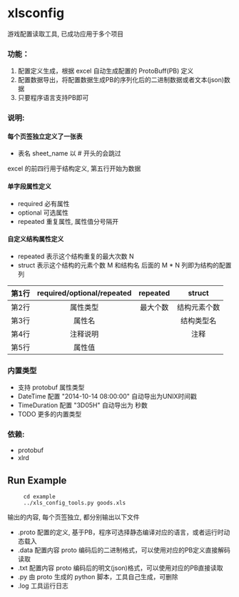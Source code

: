 # xlsconfig
游戏配置读取工具, 已成功应用于多个项目

### 功能：
1. 配置定义生成，根据 excel 自动生成配置的 ProtoBuff(PB) 定义
2. 配置数据导出，将配置数据生成PB的序列化后的二进制数据或者文本(json)数据
3. 只要程序语言支持PB即可

### 说明:
#### 每个页签独立定义了一张表
* 表名 sheet_name 以 # 开头的会跳过

excel 的前四行用于结构定义, 第五行开始为数据
#### 单字段属性定义
* required 必有属性
* optional 可选属性
* repeated 重复属性, 属性值分号隔开

#### 自定义结构属性定义
* repeated 表示这个结构重复的最大次数 N 
* struct 表示这个结构的元素个数 M 和结构名
后面的 M * N 列即为结构的配置列

|第1行  | required/optional/repeated | repeated  | struct               |
|:-----:|:--------------------------:|:---------:|:--------------------:|
|第2行  | 属性类型                   |  最大个数 | 结构元素个数         |
|第3行  | 属性名                     |           | 结构类型名           |
|第4行  | 注释说明                   |           | 注释                 |
|第5行  | 属性值                     |           |                      |


### 内置类型
* 支持 protobuf 属性类型
* DateTime  配置 "2014-10-14 08:00:00" 自动导出为UNIX时间戳
* TimeDuration 配置 "3D05H" 自动导出为 秒数
* TODO 更多的内置类型

### 依赖:
* protobuf
* xlrd

## Run Example
```
     cd example
     ../xls_config_tools.py goods.xls
```
输出的内容, 每个页签独立, 都分别输出以下文件
* .proto 配置的定义, 基于PB，程序可选择静态编译对应的语言，或者运行时动态载入
* .data 配置内容 proto 编码后的二进制格式，可以使用对应的PB定义直接解码读取
* .txt 配置内容 proto 编码后的明文(json)格式，可以使用对应的PB直接读取
* .py 由 proto 生成的 python 脚本，工具自己生成，可删除
* .log 工具运行日志

